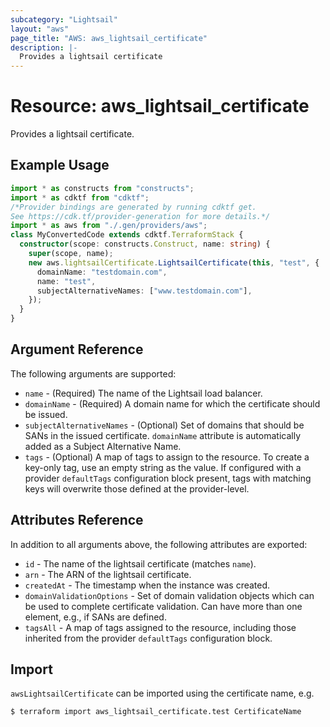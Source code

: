 ```yaml
---
subcategory: "Lightsail"
layout: "aws"
page_title: "AWS: aws_lightsail_certificate"
description: |-
  Provides a lightsail certificate
---
```


# Resource: aws_lightsail_certificate

Provides a lightsail certificate.

## Example Usage

```typescript
import * as constructs from "constructs";
import * as cdktf from "cdktf";
/*Provider bindings are generated by running cdktf get.
See https://cdk.tf/provider-generation for more details.*/
import * as aws from "./.gen/providers/aws";
class MyConvertedCode extends cdktf.TerraformStack {
  constructor(scope: constructs.Construct, name: string) {
    super(scope, name);
    new aws.lightsailCertificate.LightsailCertificate(this, "test", {
      domainName: "testdomain.com",
      name: "test",
      subjectAlternativeNames: ["www.testdomain.com"],
    });
  }
}

```

## Argument Reference

The following arguments are supported:

* `name` - (Required) The name of the Lightsail load balancer.
* `domainName` - (Required) A domain name for which the certificate should be issued.
* `subjectAlternativeNames` - (Optional) Set of domains that should be SANs in the issued certificate. `domainName` attribute is automatically added as a Subject Alternative Name.
* `tags` - (Optional) A map of tags to assign to the resource. To create a key-only tag, use an empty string as the value. If configured with a provider `defaultTags` configuration block present, tags with matching keys will overwrite those defined at the provider-level.

## Attributes Reference

In addition to all arguments above, the following attributes are exported:

* `id` - The name of the lightsail certificate (matches `name`).
* `arn` - The ARN of the lightsail certificate.
* `createdAt` - The timestamp when the instance was created.
* `domainValidationOptions` - Set of domain validation objects which can be used to complete certificate validation. Can have more than one element, e.g., if SANs are defined.
* `tagsAll` - A map of tags assigned to the resource, including those inherited from the provider `defaultTags` configuration block.

## Import

`awsLightsailCertificate` can be imported using the certificate name, e.g.

```shell
$ terraform import aws_lightsail_certificate.test CertificateName
```

<!-- cache-key: cdktf-0.17.0-pre.15 input-fbd143a90b8d3cd4443cf58e1a02aa4a245f6b0f4eca14344f3bbdb348e2fe48 -->